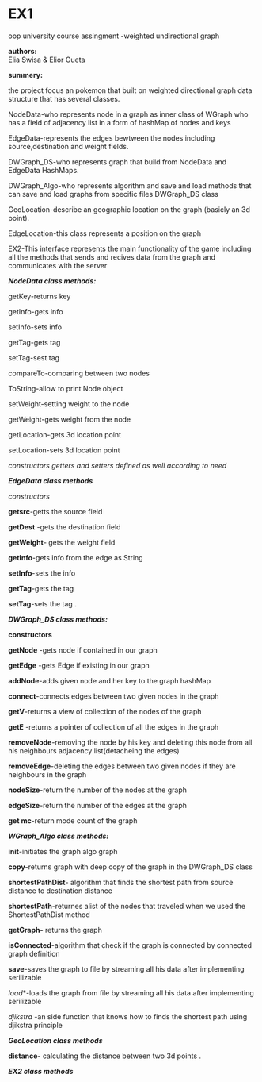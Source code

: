 
# EX1
oop university course assingment -weighted undirectional graph

**authors:**  
Elia Swisa & Elior Gueta

**summery:**

the project focus an pokemon 
that built on weighted directional graph data structure that has several classes.


NodeData-who represents node in a graph as inner class of WGraph who has a field of adjacency list in a form of hashMap of nodes and keys 

EdgeData-represents the edges bewtween the nodes including source,destination and weight fields.

DWGraph_DS-who represents graph that build from NodeData and EdgeData HashMaps.

DWGraph_Algo-who represents algorithm and save and load methods that can save and load graphs from specific files DWGraph_DS class

GeoLocation-describe an geographic location on the graph (basicly an 3d point).

EdgeLocation-this class represents a position on the graph

EX2-This interface represents the main functionality of the game including all the methods that sends and recives data from the graph and communicates with the server



***NodeData class methods:***

getKey-returns key

getInfo-gets info

setInfo-sets info

getTag-gets tag

setTag-sest tag

compareTo-comparing between two nodes

ToString-allow to print Node object

setWeight-setting weight  to the node

getWeight-gets weight from the node

getLocation-gets 3d location point

setLocation-sets 3d location point

*constructors getters and setters defined as well according to need*

***EdgeData class methods***

*constructors*

**getsrc**-getts the source  field

**getDest** -gets the destination field

**getWeight**- gets the weight field

**getInfo**-gets info from the edge as String

**setInfo**-sets the info

**getTag**-gets the tag

**setTag**-sets the tag
.


***DWGraph_DS class methods:***

**constructors**

**getNode** -gets node if contained in our graph

**getEdge** -gets Edge if existing in our graph


**addNode**-adds given node and her key to the graph hashMap 

**connect**-connects edges between two given nodes in the graph

**getV**-returns a view of collection of the nodes of the graph

**getE** -returns a pointer of collection of all the edges in the graph

**removeNode**-removing the node by his key and deleting this node from all  his neighbours adjacency list(detacheing the edges)

**removeEdge**-deleting the edges between two given nodes if they are neighbours in the graph

**nodeSize**-return the number of the nodes at the graph

**edgeSize**-return the number of the edges at the graph

**get mc**-return mode count of the graph
 

***WGraph_Algo class methods:***

       

**init**-initiates the graph algo graph

**copy**-returns graph with deep copy of the graph in the DWGraph_DS class

**shortestPathDist**- algorithm that finds the shortest path from source distance to destination distance

**shortestPath**-returnes alist of the nodes that traveled when we used the ShortestPathDist method

**getGraph-** returns the graph 

**isConnected**-algorithm that check if the graph is connected by connected graph definition

**save**-saves the graph to file by streaming all his data after implementing serilizable 

*load**-loads the graph from file by streaming all his data after implementing serilizable

*djikstra* -an side function that knows how to finds the shortest path using djikstra principle


***GeoLocation class methods*** 

**distance**- calculating the distance between two 3d points 
.
 
***EX2 class methods***

